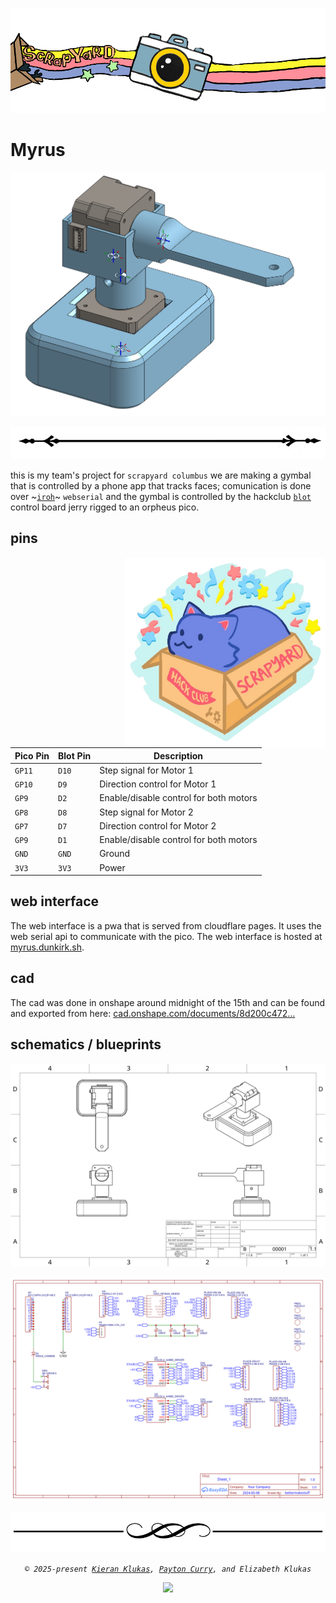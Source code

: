 ![scrapyard box with rainbow coming out and envoloping a camera](https://raw.githubusercontent.com/taciturnaxolotl/myrus/main/.github/images/logo.png)

# Myrus

![cad](https://raw.githubusercontent.com/taciturnaxolotl/myrus/main/.github/images/assembly.png)

<p align="center">
	<img src="https://raw.githubusercontent.com/taciturnaxolotl/carriage/main/.github/images/line-break-thin.svg" />
</p>

this is my team's project for `scrapyard columbus` we are making a gymbal that is controlled by a phone app that tracks faces; comunication is done over ~[`iroh`](https://www.iroh.computer/)~ `webserial` and the gymbal is controlled by the hackclub [`blot`](https://blot.hackclub.com) control board jerry rigged to an orpheus pico.

## pins

<img src="https://raw.githubusercontent.com/taciturnaxolotl/myrus/main/.github/images/acon-scrapyard-live-footage.png" width=320 align="right" />

| Pico Pin | Blot Pin | Description |
|----------|----------|-------------|
| `GP11` | `D10` | Step signal for Motor 1 |
| `GP10` | `D9` | Direction control for Motor 1 |
| `GP9` | `D2` | Enable/disable control for both motors |
| `GP8` | `D8` | Step signal for Motor 2 |
| `GP7` | `D7` | Direction control for Motor 2 |
| `GP9` | `D1` | Enable/disable control for both motors |
| `GND` | `GND` | Ground |
| `3V3` | `3V3` | Power |

## web interface

The web interface is a pwa that is served from cloudflare pages. It uses the web serial api to communicate with the pico. The web interface is hosted at [myrus.dunkirk.sh](https://myrus.dunkirk.sh).

## cad

The cad was done in onshape around midnight of the 15th and can be found and exported from here: [cad.onshape.com/documents/8d200c472...](https://cad.onshape.com/documents/8d200c472fc5b660efdf8352/w/ff1d53ebe00121ac7a3c9bc5/e/6edac687c4356b98c8934741?renderMode=0&uiState=67d649b588856c134638cb6b)

## schematics / blueprints

![blueprint](https://raw.githubusercontent.com/taciturnaxolotl/myrus/main/.github/images/blueprint.svg)


![blot schematic](https://raw.githubusercontent.com/taciturnaxolotl/myrus/master/.github/images/blot-schematic.svg)

<p align="center">
	<img src="https://raw.githubusercontent.com/taciturnaxolotl/carriage/main/.github/images/line-break.svg" />
</p>

<p align="center">
	<i><code>&copy 2025-present <a href="https://github.com/taciturnaxolotl">Kieran Klukas</a>, <a href="https://github.com/paytontech">Payton Curry</a>, and Elizabeth Klukas</code></i>
</p>

<p align="center">
	<a href="https://github.com/taciturnaxolotl/myrus/blob/master/LICENSE.md"><img src="https://img.shields.io/static/v1.svg?style=for-the-badge&label=License&message=AGPL 3.0&logoColor=d9e0ee&colorA=363a4f&colorB=b7bdf8"/></a>
</p>
